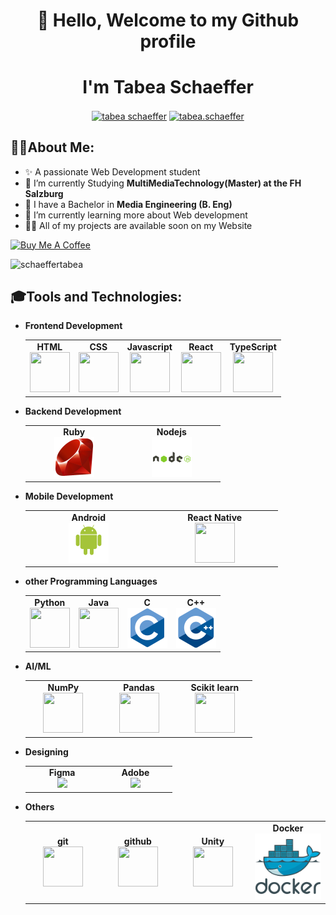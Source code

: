 <!--Header start -->
<h1 align="center">👋 Hello, Welcome to my Github profile</h1>
<h1 align="center">I'm Tabea Schaeffer</h1>


<p align="center">
<a href="https://www.linkedin.com/in/tabea-s-8a4350197" target="blank"><img align="center" src="https://raw.githubusercontent.com/rahuldkjain/github-profile-readme-generator/master/src/images/icons/Social/linked-in-alt.svg" alt="tabea schaeffer" height="30" width="40" /></a>
<a href="https://instagram.com/tabea.schaeffer" target="blank"><img align="center" src="https://raw.githubusercontent.com/rahuldkjain/github-profile-readme-generator/master/src/images/icons/Social/instagram.svg" alt="tabea.schaeffer" height="30" width="40" /></a>
<!-- <a href="https://www.leetcode.com/tabea" target="blank"><img align="center" src="https://raw.githubusercontent.com/rahuldkjain/github-profile-readme-generator/master/src/images/icons/Social/leet-code.svg" alt="tabea" height="30" width="40" /></a> -->
</p>

<!-- Header end -->


 <!-- GitHub About me section start -->
 ## 👨‍💻About Me:
- ✨ A passionate Web Development student
- 🔭 I’m currently Studying **MultiMediaTechnology(Master) at the FH Salzburg**
- 📄 I have a Bachelor in **Media Engineering (B. Eng)**
- 🌱 I’m currently learning more about Web development 
- 👨‍💻 All of my projects are available soon on my Website



<a href="https://www.buymeacoffee.com/tabeaschaeffer" target="_blank"><img src="https://cdn.buymeacoffee.com/buttons/v2/default-yellow.png" alt="Buy Me A 	Coffee" style="height: 60px !important;width: 217px !important;" ></a>

<p align="left"> <img src="https://komarev.com/ghpvc/?username=schaeffertabea&label=Profile%20views&color=0e75b6&style=flat" alt="schaeffertabea" /> </p>
<!-- GitHub About me section end -->

<!-- GitHub Skills start -->
## 🎓Tools and Technologies:
- **Frontend Development**
	<center>
		<table>
			<tbody>
				<tr>
					<td align="center">
						<span><strong>HTML</strong></span><br/>
						<img height="64px" width="64px" src="https://cdn.svgporn.com/logos/html-5.svg">
					</td>
					<td align="center">
						<span><strong>CSS</strong></span><br/>
						<img height="64px" width="64px" src="https://cdn.svgporn.com/logos/css-3.svg">
					</td>
					<td align="center">
						<span><strong>Javascript</strong></span><br/>
						<img height="64px" width="64px" src="https://cdn.svgporn.com/logos/javascript.svg">
					</td>
					<td align="center">
						<span><strong>React</strong></span><br/>
						<img height="64px" width="64px" src="https://cdn.svgporn.com/logos/react.svg">
					</td>
					<td align="center">
						<span><strong>TypeScript</strong></span><br/>
						<img height="64px" width="64px" src="https://miro.medium.com/max/828/1*mn6bOs7s6Qbao15PMNRyOA.png">
					</td>
				</tr>
			</tbody>
		</table>
	</center>
- **Backend Development**
	<center>
		<table>
			<tbody>
				<tr>
          <td width="25%" align="center">
						<span><strong>Ruby</strong></span><br/>
						<img height="64px" width="64px" src="https://raw.githubusercontent.com/devicons/devicon/master/icons/ruby/ruby-original.svg">
					</td>
          <td width="25%" align="center">
						<span><strong>Nodejs</strong></span><br/>
						<img height="64px" width="64px" src="https://raw.githubusercontent.com/devicons/devicon/master/icons/nodejs/nodejs-original-wordmark.svg">
					</td>
				</tr>
			</tbody>
		</table>
	</center>
- **Mobile Development**
	<center>
		<table>
			<tbody>
				<tr>
					<td width="25%" align="center">
						<span><strong>Android</strong></span><br/>
						<img height="64px" width="64px" src="https://raw.githubusercontent.com/devicons/devicon/master/icons/android/android-original-wordmark.svg">
					</td>
          <td width="25%" align="center">
						<span><strong>React Native</strong></span><br/>
						<img height="64px" width="64px" src="https://reactnative.dev/img/header_logo.svg">
					</td>
				</tr>
			</tbody>
		</table>
	</center>
- **other Programming Languages**
	<center>
		<table>
			<tbody>
				<tr>
					<td width="25%" align="center">
						<span><strong>Python</strong></span><br/>
						<img height="64px" width="64px" src="https://cdn.svgporn.com/logos/python.svg">
					</td>
					<td width="25%" align="center">
						<span><strong>Java</strong></span><br/>
						<img height="64px" width="64px" src="https://cdn.svgporn.com/logos/java.svg">
					</td>
          <td width="25%" align="center">
						<span><strong>C</strong></span><br/>
						<img height="64px" width="64px" src="https://raw.githubusercontent.com/devicons/devicon/master/icons/c/c-original.svg">
					</td>
          <td width="25%" align="center">
						<span><strong>C++</strong></span><br/>
						<img height="64px" width="64px" src="https://raw.githubusercontent.com/devicons/devicon/master/icons/cplusplus/cplusplus-original.svg">
					</td>
				</tr>
			</tbody>
		</table>
	</center>
- **AI/ML**
	<center>
		<table>
			<tbody>
				<tr>
          <td width="25%" align="center">
						<span><strong>NumPy</strong></span><br/>
						<img height="64px" width="64px" src="https://www.vectorlogo.zone/logos/numpy/numpy-icon.svg">
					</td>
          <td width="25%" align="center">
						<span><strong>Pandas</strong></span><br/>
						<img height="64px" width="64px" src= "https://upload.wikimedia.org/wikipedia/commons/2/22/Pandas_mark.svg">
          <td width="25%" align="center">
						<span><strong>Scikit learn</strong></span><br/>
						<img height="64px" width="64px" src="https://upload.wikimedia.org/wikipedia/commons/0/05/Scikit_learn_logo_small.svg">
					</td>
					</td>
				</tr>
			</tbody>
		</table>
	</center>
- **Designing**
	<center>
		<table>
			<tbody>
				<tr>
					<td width="25%" align="center">
						<span><strong>Figma</strong></span><br/>
						<img src="https://www.vectorlogo.zone/logos/figma/figma-icon.svg">
					</td>
          <td width="25%" align="center">
						<span><strong>Adobe</strong></span><br/>
						<img src="https://upload.wikimedia.org/wikipedia/commons/b/b1/Adobe_Corporate_Horizontal_Red_HEX.svg">
					</td>
					</tr>
			</tbody>
		</table>
	</center>
- **Others**
	<center>
		<table>
			<tbody>
				<tr>
					<td width="25%" align="center">
						<span><strong>git</strong></span><br/>
						<img height="64px" width="64px" src="https://www.vectorlogo.zone/logos/git-scm/git-scm-icon.svg">
					</td>
          <td width="25%" align="center">
						<span><strong>github</strong></span><br/>
						<img height="64px" width="64px" src="https://www.vectorlogo.zone/logos/github/github-tile.svg">
					</td>
          <td width="25%" align="center">
						<span><strong>Unity</strong></span><br/>
						<img height="64px" width="64px" src="https://www.vectorlogo.zone/logos/unity3d/unity3d-icon.svg">
					</td>
          <td width="25%" align="center">
						<span><strong>Docker</strong></span><br/>
						<img src="https://raw.githubusercontent.com/devicons/devicon/master/icons/docker/docker-original-wordmark.svg">
					</td
				</tr>
			</tbody>
		</table>
	</center>
	
	
	

<!-- GitHub Skills end -->



